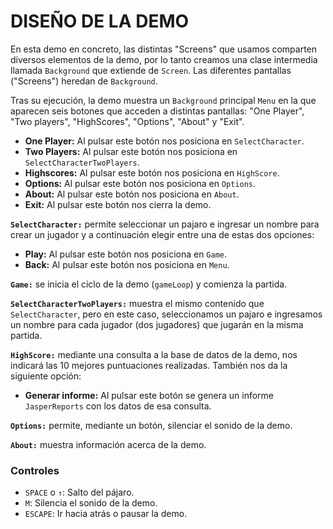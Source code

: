 # **DISEÑO DE LA DEMO**

En esta demo en concreto, las distintas "Screens" que usamos comparten diversos elementos de la demo, por lo tanto creamos una clase intermedia llamada `Background` que extiende de `Screen`. Las diferentes pantallas ("Screens") heredan de `Background`.

Tras su ejecución, la demo muestra un `Background` principal `Menu` en la que aparecen seis botones que acceden a distintas pantallas: "One Player", "Two players", "HighScores", "Options", "About" y "Exit".

 - **One Player:** Al pulsar este botón nos posiciona en `SelectCharacter`.
 - **Two Players:** Al pulsar este botón nos posiciona en `SelectCharacterTwoPlayers`.
 - **Highscores:** Al pulsar este botón nos posiciona en `HighScore`.
 - **Options:** Al pulsar este botón nos posiciona en `Options`.
 - **About:** Al pulsar este botón nos posiciona en `About`.
 - **Exit:** Al pulsar este botón nos cierra la demo.

**`SelectCharacter:`** permite seleccionar un pajaro e ingresar un nombre para crear un jugador y a continuación elegir entre una de estas dos opciones:

- **Play:** Al pulsar este botón nos posiciona en `Game`.
- **Back:** Al pulsar este botón nos posiciona en `Menu`.

**`Game:`** se inicia el ciclo de la demo (`gameLoop`) y comienza la partida.

**`SelectCharacterTwoPlayers:`** muestra el mismo contenido que `SelectCharacter`, pero en este caso, seleccionamos un pajaro e ingresamos un nombre para cada jugador (dos jugadores) que jugarán en la misma partida.

**`HighScore:`** mediante una consulta a la base de datos de la demo, nos indicará las 10 mejores puntuaciones realizadas. También nos da la siguiente opción:

- **Generar informe:** Al pulsar este botón se genera un informe `JasperReports` con los datos de esa consulta.

**`Options:`** permite, mediante un botón, silenciar el sonido de la demo.

**`About:`** muestra información acerca de la demo.

### Controles

 + `SPACE` o `↑`: Salto del  pájaro.
 + `M`: Silencia el sonido de la demo.
 + `ESCAPE`: Ir hacia atrás o pausar la demo.